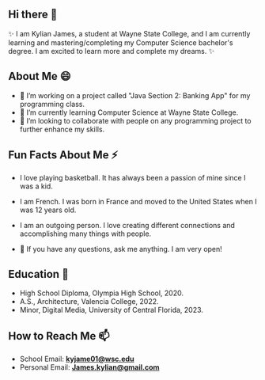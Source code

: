 ## Hi there 👋

✨ I am Kylian James, a student at Wayne State College, and I am currently learning and mastering/completing my Computer Science bachelor's degree. I am excited to learn more and complete my dreams. ✨ 

## About Me 😄

- 🔭 I’m working on a project called "Java Section 2: Banking App" for my programming class.
- 🌱 I’m currently learning Computer Science at Wayne State College.
- 👯 I’m looking to collaborate with people on any programming project to further enhance my skills.

## Fun Facts About Me ⚡

- I love playing basketball. It has always been a passion of mine since I was a kid.
- I am French. I was born in France and moved to the United States when I was 12 years old.
- I am an outgoing person. I love creating different connections and accomplishing many things with people.
  
- 💬 If you have any questions, ask me anything. I am very open!

## Education 🏫

- High School Diploma, Olympia High School, 2020.
- A.S., Architecture, Valencia College, 2022.
- Minor, Digital Media, University of Central Florida, 2023.

## How to Reach Me 📫 

- School Email: **kyjame01@wsc.edu**
- Personal Email: **James.kylian@gmail.com**


